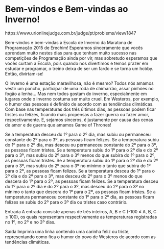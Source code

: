 <h1>Bem-vindos e Bem-vindas ao Inverno!</h1>
https://www.urionlinejudge.com.br/judge/pt/problems/view/1847

Bem-vindos e bem-vindas à Escola de Inverno da Maratona de Programação 2015 de Erechim! Esperamos sinceramente que vocês aprendam muito nestes dias para que tenham muito sucesso nas competições de Programação ainda por vir, mas sobretudo esperamos que vocês curtam a Escola, pois quando nos divertimos e temos prazer em estudar e programar, o treino deixa de ser um fardo e se torna um hobby. Então, divirtam-se!

O inverno é uma estação maravilhosa, não é mesmo? Todos nós amamos vestir um poncho, participar de uma roda de chimarrão, assar pinhões no fogão a lenha… Mas nem todos gostam do inverno, especialmente em lugares onde o inverno costuma ser muito cruel. Em Westeros, por exemplo, o humor das pessoas é definido de acordo com as tendências climáticas. Com base nas temperaturas dos três últimos dias, as pessoas podem ficar tristes ou felizes, ficando mais propensas a fazer guerra ou fazer amor, respectivamente. E, sejamos sinceros, é justamente por causa das cenas de amor e de guerra que amamos Game of Thrones!

Se a temperatura desceu do 1º para o 2º dia, mas subiu ou permaneceu constante do 2º para o 3º, as pessoas ficam felizes.
Se a temperatura subiu do 1º para o 2º dia, mas desceu ou permaneceu constante do 2º para o 3º, as pessoas ficam tristes.
Se a temperatura subiu do 1º para o 2º dia e do 2º para o 3º, mas subiu do 2º para o 3º menos do que subira do 1º para o 2º, as pessoas ficam tristes.
Se a temperatura subiu do 1º para o 2º dia e do 2º para o 3º, mas subiu do 2º para o 3º no mínimo o tanto que subira do 1º para o 2º, as pessoas ficam felizes.
Se a temperatura desceu do 1º para o 2º dia e do 2º para o 3º, mas desceu do 2º para o 3º menos do que descera do 1º para o 2º, as pessoas ficam felizes.
Se a temperatura desceu do 1º para o 2º dia e do 2º para o 3º, mas desceu do 2º para o 3º no mínimo o tanto que descera do 1º para o 2º, as pessoas ficam tristes.
Se a temperatura permaneceu constante do 1º para o 2º dia, as pessoas ficam felizes se subiu do 2º para o 3º dia ou tristes caso contrário.

Entrada
A entrada consiste apenas de três inteiros, A, B e C (-100 ≤ A, B, C ≤ 100), os quais representam respectivamente as temperaturas registradas no 1º, no 2º e no 3º dias.

Saída
Imprima uma linha contendo uma carinha feliz ou triste, representando como fica o humor do povo de Westeros de acordo com as tendências climáticas.